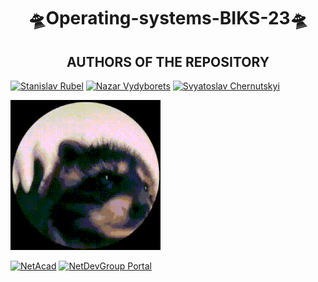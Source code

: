 <h1 align="center"> 🛸Operating-systems-BIKS-23🛸</h1>

<h2 align="center"> AUTHORS OF THE REPOSITORY</h2>

[![Stanislav Rubel](https://img.shields.io/badge/-Stanislav_Rubel-blue?style=for-the-badge&logo=person&logoColor=white)](https://)
[![Nazar Vydyborets](https://img.shields.io/badge/-Nazar_Vydyborets-blue?style=for-the-badge&logo=person&logoColor=white)](https://)
[![Svyatoslav Chernutskyi](https://img.shields.io/badge/-Svyatoslav_Chernutskyi-blue?style=for-the-badge&logo=person&logoColor=white)](https://)

![Animated Space Palm Tree](https://github.com/Huaweitututu/Operating-systems-BIKS-23/blob/main/giphy.gif)

[![NetAcad](https://img.shields.io/badge/NetAcad-black?style=for-the-badge&logo=cisco&logoColor=white)](https://www.netacad.com) [![NetDevGroup Portal](https://img.shields.io/badge/NetDevGroup_Portal-black?style=for-the-badge&logo=data:image/png;base64,YOUR_BASE64_CODE_HERE&logoColor=white)](https://portal.netdevgroup.com)



